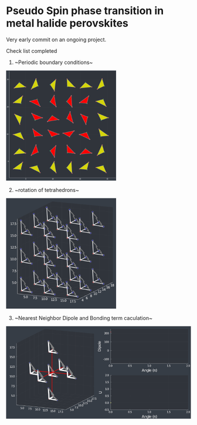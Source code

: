 # Pseudo Spin phase transition in metal halide perovskites

Very early commit on an ongoing project.

Check list completed

1. ~Periodic boundary conditions~ 

<img src='./animations/peorvsk2.gif' width="300">

2. ~rotation of tetrahedrons~ 

<img src='./animations/rot_001.gif' width="300">

3. ~Nearest Neighbor Dipole and Bonding term caculation~

<img src='./animations/complete_100.gif' width="600">

